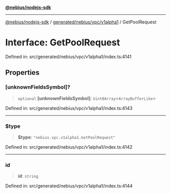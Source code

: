 [**@nebius/nodejs-sdk**](../../../../../README.md)

---

[@nebius/nodejs-sdk](../../../../../README.md) / [generated/nebius/vpc/v1alpha1](../README.md) / GetPoolRequest

# Interface: GetPoolRequest

Defined in: src/generated/nebius/vpc/v1alpha1/index.ts:4141

## Properties

### \[unknownFieldsSymbol\]?

> `optional` **\[unknownFieldsSymbol\]**: `Uint8Array`\<`ArrayBufferLike`\>

Defined in: src/generated/nebius/vpc/v1alpha1/index.ts:4143

---

### $type

> **$type**: `"nebius.vpc.v1alpha1.GetPoolRequest"`

Defined in: src/generated/nebius/vpc/v1alpha1/index.ts:4142

---

### id

> **id**: `string`

Defined in: src/generated/nebius/vpc/v1alpha1/index.ts:4144
